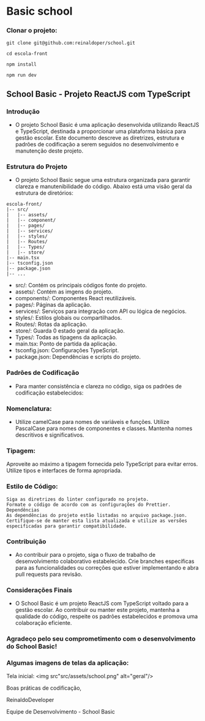 # Basic school

### Clonar o projeto:

```shell
git clone git@github.com:reinaldoper/school.git
```
`cd escola-front`

`npm install`

`npm run dev`

## School Basic - Projeto ReactJS com TypeScript

### Introdução

- O projeto School Basic é uma aplicação desenvolvida utilizando ReactJS e TypeScript, destinada a proporcionar   uma plataforma básica para gestão escolar. Este documento descreve as diretrizes, estrutura e padrões de codificação a serem seguidos no desenvolvimento e manutenção deste projeto.

### Estrutura do Projeto 

- O projeto School Basic segue uma estrutura organizada para garantir clareza e manutenibilidade do código. Abaixo está uma visão geral da estrutura de diretórios:

```shell
escola-front/
|-- src/
|   |-- assets/
|   |-- component/
|   |-- pages/
|   |-- services/
|   |-- styles/
|   |-- Routes/
|   |-- Types/
|   |-- store/
|-- main.tsx
|-- tsconfig.json
|-- package.json
|-- ...
```

- src/: Contém os principais códigos fonte do projeto.
- assets/: Contém as imgens do projeto.
- components/: Componentes React reutilizáveis.
- pages/: Páginas da aplicação.
- services/: Serviços para integração com API ou lógica de negócios.
- styles/: Estilos globais ou compartilhados.
- Routes/: Rotas da aplicação.
- store/: Guarda 0 estado geral da aplicação.
- Types/: Todas as tipagens da aplicação.
- main.tsx: Ponto de partida da aplicação.
- tsconfig.json: Configurações TypeScript.
- package.json: Dependências e scripts do projeto.

### Padrões de Codificação
- Para manter consistência e clareza no código, siga os padrões de codificação estabelecidos:

### Nomenclatura:

- Utilize camelCase para nomes de variáveis e funções.
Utilize PascalCase para nomes de componentes e classes.
Mantenha nomes descritivos e significativos.

### Tipagem:

Aproveite ao máximo a tipagem fornecida pelo TypeScript para evitar erros.
Utilize tipos e interfaces de forma apropriada.

### Estilo de Código:

```shell
Siga as diretrizes do linter configurado no projeto.
Formate o código de acordo com as configurações do Prettier.
Dependências
As dependências do projeto estão listadas no arquivo package.json. Certifique-se de manter esta lista atualizada e utilize as versões especificadas para garantir compatibilidade.
```


### Contribuição

- Ao contribuir para o projeto, siga o fluxo de trabalho de desenvolvimento colaborativo estabelecido. Crie branches específicas para as funcionalidades ou correções que estiver implementando e abra pull requests para revisão.

### Considerações Finais

- O School Basic é um projeto ReactJS com TypeScript voltado para a gestão escolar. Ao contribuir ou manter este projeto, mantenha a qualidade do código, respeite os padrões estabelecidos e promova uma colaboração eficiente.

### Agradeço pelo seu comprometimento com o desenvolvimento do School Basic!

### Algumas imagens de telas da aplicação:

Tela inicial:
<img src"src/assets/school.png" alt="geral"/>


Boas práticas de codificação,

ReinaldoDeveloper

Equipe de Desenvolvimento - School Basic